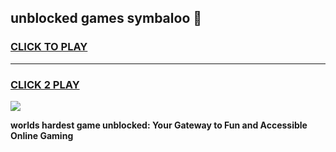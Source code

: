 
## unblocked games symbaloo 👋
<h3>
<a href="https://premium.freeplayer.one?title=unblocked_games_symbaloo&ref=13F">CLICK TO PLAY</a></h3>
<hr>

<h3>
<a href="https://premium.freeplayer.one?title=unblocked_games_symbaloo&ref=13F">CLICK 2 PLAY</a>
  
</h3>

<a href="https://premium.freeplayer.one?title=unblocked_games_symbaloo&ref=12F/"><img src="https://clearcache.store/games.png"></a>


**worlds hardest game unblocked: Your Gateway to Fun and Accessible Online Gaming**
